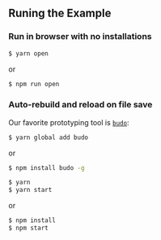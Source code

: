 ## Runing the Example

### Run in browser with no installations

```sh
$ yarn open
```
or
```sh
$ npm run open
```

### Auto-rebuild and reload on file save

Our favorite prototyping tool is [`budo`](https://github.com/mattdesl/budo):

```sh
$ yarn global add budo
```
or
```sh
$ npm install budo -g
```

```sh
$ yarn
$ yarn start
```
or
```sh
$ npm install
$ npm start
```
